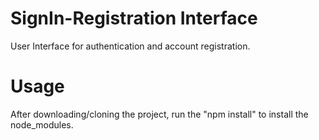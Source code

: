 # SignIn-Registration Interface

User Interface for authentication and account registration.

# Usage

After downloading/cloning the project, run the "npm install" to install the node_modules.